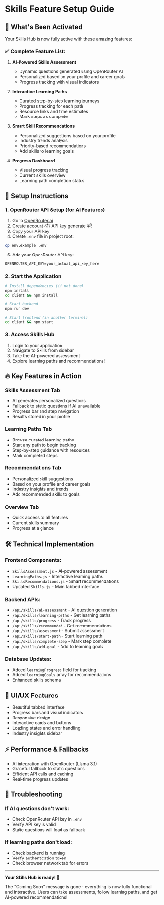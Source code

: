 # Skills Feature Setup Guide

## 🎯 What's Been Activated

Your Skills Hub is now fully active with these amazing features:

### ✅ Complete Feature List:

1. **AI-Powered Skills Assessment** 
   - Dynamic questions generated using OpenRouter AI
   - Personalized based on your profile and career goals
   - Progress tracking with visual indicators

2. **Interactive Learning Paths**
   - Curated step-by-step learning journeys
   - Progress tracking for each path
   - Resource links and time estimates
   - Mark steps as complete

3. **Smart Skill Recommendations**
   - Personalized suggestions based on your profile
   - Industry trends analysis
   - Priority-based recommendations
   - Add skills to learning goals

4. **Progress Dashboard**
   - Visual progress tracking
   - Current skills overview
   - Learning path completion status

## 🚀 Setup Instructions

### 1. OpenRouter API Setup (for AI Features)

1. Go to [OpenRouter.ai](https://openrouter.ai/keys)
2. Create account और API key generate करें
3. Copy your API key
4. Create `.env` file in project root:

```bash
cp env.example .env
```

5. Add your OpenRouter API key:

```env
OPENROUTER_API_KEY=your_actual_api_key_here
```

### 2. Start the Application

```bash
# Install dependencies (if not done)
npm install
cd client && npm install

# Start backend
npm run dev

# Start frontend (in another terminal)
cd client && npm start
```

### 3. Access Skills Hub

1. Login to your application
2. Navigate to Skills from sidebar
3. Take the AI-powered assessment
4. Explore learning paths and recommendations!

## 🔥 Key Features in Action

### Skills Assessment Tab
- AI generates personalized questions
- Fallback to static questions if AI unavailable
- Progress bar and step navigation
- Results stored in your profile

### Learning Paths Tab
- Browse curated learning paths
- Start any path to begin tracking
- Step-by-step guidance with resources
- Mark completed steps

### Recommendations Tab
- Personalized skill suggestions
- Based on your profile and career goals
- Industry insights and trends
- Add recommended skills to goals

### Overview Tab
- Quick access to all features
- Current skills summary
- Progress at a glance

## 🛠️ Technical Implementation

### Frontend Components:
- `SkillsAssessment.js` - AI-powered assessment
- `LearningPaths.js` - Interactive learning paths
- `SkillsRecommendations.js` - Smart recommendations
- Updated `Skills.js` - Main tabbed interface

### Backend APIs:
- `/api/skills/ai-assessment` - AI question generation
- `/api/skills/learning-paths` - Get learning paths
- `/api/skills/progress` - Track progress
- `/api/skills/recommended` - Get recommendations
- `/api/skills/assessment` - Submit assessment
- `/api/skills/start-path` - Start learning path
- `/api/skills/complete-step` - Mark step complete
- `/api/skills/add-goal` - Add to learning goals

### Database Updates:
- Added `learningProgress` field for tracking
- Added `learningGoals` array for recommendations
- Enhanced skills schema

## 🎨 UI/UX Features

- Beautiful tabbed interface
- Progress bars and visual indicators
- Responsive design
- Interactive cards and buttons
- Loading states and error handling
- Industry insights sidebar

## ⚡ Performance & Fallbacks

- AI integration with OpenRouter (Llama 3.1)
- Graceful fallback to static questions
- Efficient API calls and caching
- Real-time progress updates

## 🔧 Troubleshooting

### If AI questions don't work:
- Check OpenRouter API key in `.env`
- Verify API key is valid
- Static questions will load as fallback

### If learning paths don't load:
- Check backend is running
- Verify authentication token
- Check browser network tab for errors

---

**Your Skills Hub is ready! 🚀**

The "Coming Soon" message is gone - everything is now fully functional and interactive. Users can take assessments, follow learning paths, and get AI-powered recommendations!